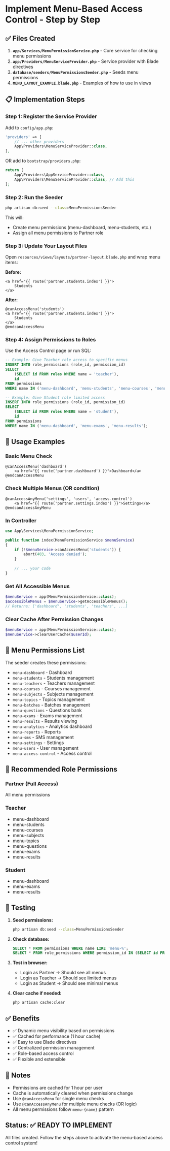 # Implement Menu-Based Access Control - Step by Step

## ✅ Files Created

1. **`app/Services/MenuPermissionService.php`** - Core service for checking menu permissions
2. **`app/Providers/MenuServiceProvider.php`** - Service provider with Blade directives
3. **`database/seeders/MenuPermissionsSeeder.php`** - Seeds menu permissions
4. **`MENU_LAYOUT_EXAMPLE.blade.php`** - Examples of how to use in views

## 📋 Implementation Steps

### Step 1: Register the Service Provider

Add to `config/app.php`:

```php
'providers' => [
    // ... other providers
    App\Providers\MenuServiceProvider::class,
],
```

OR add to `bootstrap/providers.php`:

```php
return [
    App\Providers\AppServiceProvider::class,
    App\Providers\MenuServiceProvider::class, // Add this
];
```

### Step 2: Run the Seeder

```bash
php artisan db:seed --class=MenuPermissionsSeeder
```

This will:
- Create menu permissions (menu-dashboard, menu-students, etc.)
- Assign all menu permissions to Partner role

### Step 3: Update Your Layout Files

Open `resources/views/layouts/partner-layout.blade.php` and wrap menu items:

**Before:**
```blade
<a href="{{ route('partner.students.index') }}">
    Students
</a>
```

**After:**
```blade
@canAccessMenu('students')
<a href="{{ route('partner.students.index') }}">
    Students
</a>
@endcanAccessMenu
```

### Step 4: Assign Permissions to Roles

Use the Access Control page or run SQL:

```sql
-- Example: Give Teacher role access to specific menus
INSERT INTO role_permissions (role_id, permission_id)
SELECT 
    (SELECT id FROM roles WHERE name = 'teacher'),
    id
FROM permissions
WHERE name IN ('menu-dashboard', 'menu-students', 'menu-courses', 'menu-exams');

-- Example: Give Student role limited access
INSERT INTO role_permissions (role_id, permission_id)
SELECT 
    (SELECT id FROM roles WHERE name = 'student'),
    id
FROM permissions
WHERE name IN ('menu-dashboard', 'menu-exams', 'menu-results');
```

## 🎯 Usage Examples

### Basic Menu Check
```blade
@canAccessMenu('dashboard')
    <a href="{{ route('partner.dashboard') }}">Dashboard</a>
@endcanAccessMenu
```

### Check Multiple Menus (OR condition)
```blade
@canAccessAnyMenu('settings', 'users', 'access-control')
    <a href="{{ route('partner.settings.index') }}">Settings</a>
@endcanAccessAnyMenu
```

### In Controller
```php
use App\Services\MenuPermissionService;

public function index(MenuPermissionService $menuService)
{
    if (!$menuService->canAccessMenu('students')) {
        abort(403, 'Access denied');
    }
    
    // ... your code
}
```

### Get All Accessible Menus
```php
$menuService = app(MenuPermissionService::class);
$accessibleMenus = $menuService->getAccessibleMenus();
// Returns: ['dashboard', 'students', 'teachers', ...]
```

### Clear Cache After Permission Changes
```php
$menuService = app(MenuPermissionService::class);
$menuService->clearUserCache($userId);
```

## 🔧 Menu Permissions List

The seeder creates these permissions:

- `menu-dashboard` - Dashboard
- `menu-students` - Students management
- `menu-teachers` - Teachers management
- `menu-courses` - Courses management
- `menu-subjects` - Subjects management
- `menu-topics` - Topics management
- `menu-batches` - Batches management
- `menu-questions` - Questions bank
- `menu-exams` - Exams management
- `menu-results` - Results viewing
- `menu-analytics` - Analytics dashboard
- `menu-reports` - Reports
- `menu-sms` - SMS management
- `menu-settings` - Settings
- `menu-users` - User management
- `menu-access-control` - Access control

## 🎨 Recommended Role Permissions

### Partner (Full Access)
All menu permissions

### Teacher
- menu-dashboard
- menu-students
- menu-courses
- menu-subjects
- menu-topics
- menu-questions
- menu-exams
- menu-results

### Student
- menu-dashboard
- menu-exams
- menu-results

## 🚀 Testing

1. **Seed permissions:**
   ```bash
   php artisan db:seed --class=MenuPermissionsSeeder
   ```

2. **Check database:**
   ```sql
   SELECT * FROM permissions WHERE name LIKE 'menu-%';
   SELECT * FROM role_permissions WHERE permission_id IN (SELECT id FROM permissions WHERE name LIKE 'menu-%');
   ```

3. **Test in browser:**
   - Login as Partner → Should see all menus
   - Login as Teacher → Should see limited menus
   - Login as Student → Should see minimal menus

4. **Clear cache if needed:**
   ```bash
   php artisan cache:clear
   ```

## ✅ Benefits

- ✅ Dynamic menu visibility based on permissions
- ✅ Cached for performance (1 hour cache)
- ✅ Easy to use Blade directives
- ✅ Centralized permission management
- ✅ Role-based access control
- ✅ Flexible and extensible

## 📝 Notes

- Permissions are cached for 1 hour per user
- Cache is automatically cleared when permissions change
- Use `@canAccessMenu` for single menu checks
- Use `@canAccessAnyMenu` for multiple menu checks (OR logic)
- All menu permissions follow `menu-{name}` pattern

## Status: ✅ READY TO IMPLEMENT

All files created. Follow the steps above to activate the menu-based access control system!
